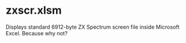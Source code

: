 # zxscr.xlsm
Displays standard 6912-byte ZX Spectrum screen file inside Microsoft Excel. Because why not?
